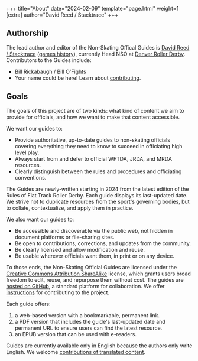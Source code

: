 
+++
title="About"
date="2024-02-09"
template="page.html"
weight=1
[extra]
author="David Reed / Stacktrace"
+++

## Authorship

The lead author and editor of the Non-Skating Offical Guides is [David Reed / Stacktrace](https://ktema.org) ([games history](https://ktema.org/about/games-history)), currently Head NSO at [Denver Roller Derby](https://denverrollerderby.org). Contributors to the Guides include:

- Bill Rickabaugh / Bill O'Fights
- Your name could be here! Learn about [contributing](@/contributing.md).

## Goals

The goals of this project are of two kinds: what kind of content we aim to provide for officials, and how we want to make that content accessible.

We want our guides to:

- Provide authoritative, up-to-date guides to non-skating officials covering everything they need to know to succeed in officiating high level play.
- Always start from and defer to official WFTDA, JRDA, and MRDA resources.
- Clearly distinguish between the rules and procedures and officiating conventions.

The Guides are newly-written starting in 2024 from the latest edition of the Rules of Flat Track Roller Derby. Each guide displays its last-updated date. We strive not to duplicate resources from the sport's governing bodies, but to collate, contextualize, and apply them in practice.

We also want our guides to:

- Be accessible and discoverable via the public web, not hidden in document platforms or file-sharing sites.
- Be open to contributions, corrections, and updates from the community.
- Be clearly licensed and allow modification and reuse.
- Be usable wherever officials want them, in print or on any device.

To those ends, the Non-Skating Official Guides are licensed under the [Creative Commons Attribution ShareAlike](https://creativecommons.org/licenses/by-sa/4.0/?ref=chooser-v1) license, which grants users broad freedom to edit, reuse, and repurpose them without cost. The guides are [hosted on GitHub](https://github.com/davidmreed/nonskating.club), a standard platform for collaboration. We offer [instructions](@/contributing.md) for contributing to the project.

Each guide offers:

1. a web-based version with a bookmarkable, permanent link.
1. a PDF version that includes the guide's last-updated date and permanent URL to ensure users can find the latest resource.
1. an EPUB version that can be used with e-readers.

Guides are currently available only in English because the authors only write English. We welcome [contributions of translated content](@/contributing.md).
